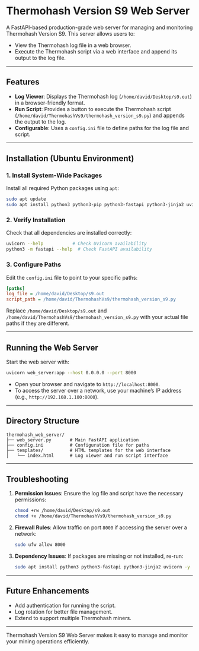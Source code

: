 
# Thermohash Version S9 Web Server

A FastAPI-based production-grade web server for managing and monitoring Thermohash Version S9. This server allows users to:
- View the Thermohash log file in a web browser.
- Execute the Thermohash script via a web interface and append its output to the log file.

---

## Features
- **Log Viewer**: Displays the Thermohash log (`/home/david/Desktop/s9.out`) in a browser-friendly format.
- **Run Script**: Provides a button to execute the Thermohash script (`/home/david/ThermohashVs9/thermohash_version_s9.py`) and appends the output to the log.
- **Configurable**: Uses a `config.ini` file to define paths for the log file and script.

---

## Installation (Ubuntu Environment)

### 1. Install System-Wide Packages
Install all required Python packages using `apt`:
```bash
sudo apt update
sudo apt install python3 python3-pip python3-fastapi python3-jinja2 uvicorn -y
```

### 2. Verify Installation
Check that all dependencies are installed correctly:
```bash
uvicorn --help           # Check Uvicorn availability
python3 -m fastapi --help  # Check FastAPI availability
```

### 3. Configure Paths
Edit the `config.ini` file to point to your specific paths:
```ini
[paths]
log_file = /home/david/Desktop/s9.out
script_path = /home/david/ThermohashVs9/thermohash_version_s9.py
```

Replace `/home/david/Desktop/s9.out` and `/home/david/ThermohashVs9/thermohash_version_s9.py` with your actual file paths if they are different.

---

## Running the Web Server
Start the web server with:
```bash
uvicorn web_server:app --host 0.0.0.0 --port 8000
```

- Open your browser and navigate to `http://localhost:8000`.
- To access the server over a network, use your machine’s IP address (e.g., `http://192.168.1.100:8000`).

---

## Directory Structure
```
thermohash_web_server/
├── web_server.py       # Main FastAPI application
├── config.ini          # Configuration file for paths
├── templates/          # HTML templates for the web interface
│   └── index.html      # Log viewer and run script interface
```

---

## Troubleshooting

1. **Permission Issues**:
   Ensure the log file and script have the necessary permissions:
   ```bash
   chmod +rw /home/david/Desktop/s9.out
   chmod +x /home/david/ThermohashVs9/thermohash_version_s9.py
   ```

2. **Firewall Rules**:
   Allow traffic on port `8000` if accessing the server over a network:
   ```bash
   sudo ufw allow 8000
   ```

3. **Dependency Issues**:
   If packages are missing or not installed, re-run:
   ```bash
   sudo apt install python3 python3-fastapi python3-jinja2 uvicorn -y
   ```

---

## Future Enhancements
- Add authentication for running the script.
- Log rotation for better file management.
- Extend to support multiple Thermohash miners.

---

Thermohash Version S9 Web Server makes it easy to manage and monitor your mining operations efficiently.
